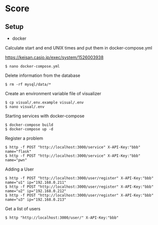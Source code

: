 # Score

## Setup

- docker

Calculate start and end UNIX times and put them in docker-compose.yml

<https://keisan.casio.jp/exec/system/1526003938>

```
$ nano docker-compose.yml
```

Delete information from the database

```
$ rm -rf mysql/data/*
```

Create an environment variable file of visualizer

```
$ cp visual/.env.example visual/.env
$ nano visual/.env
```

Starting services with docker-compose

```
$ docker-compose build
$ docker-compose up -d
```

Register a problem

```
$ http -f POST "http://localhost:3000/service" X-API-Key:"bbb" name="flask"
$ http -f POST "http://localhost:3000/service" X-API-Key:"bbb" name="pwn"
```

Adding a User

```
$ http -f POST "http://localhost:3000/user/register" X-API-Key:"bbb" name="u1" ip="192.168.0.211"
$ http -f POST "http://localhost:3000/user/register" X-API-Key:"bbb" name="u2" ip="192.168.0.212"
$ http -f POST "http://localhost:3000/user/register" X-API-Key:"bbb" name="u3" ip="192.168.0.213"
```

Get a list of users

```
$ http "http://localhost:3000/user/" X-API-Key:"bbb"
```
